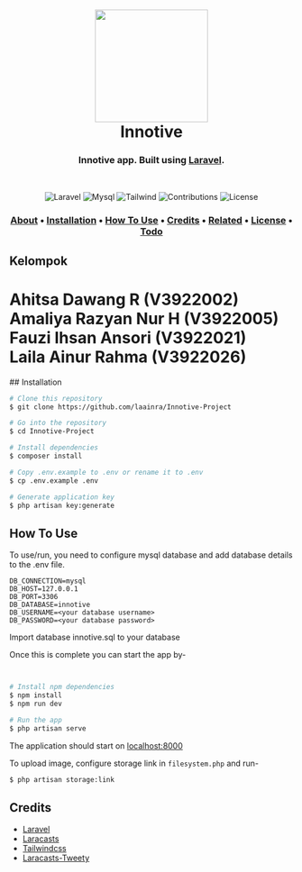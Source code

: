 <h1 align="center">
  <a href="https://laravel.com/"><img src="https://raw.githubusercontent.com/laravel/art/master/logo-lockup/5%20SVG/2%20CMYK/1%20Full%20Color/laravel-logolockup-cmyk-red.svg" width="200"></a>
  <br>
  Innotive
  <br>
</h1>

<h3 align="center">Innotive app. Built using <a href="https://laravel.com" target="_blank">Laravel</a>.</h3><br/>

<p align="center">
<img src="https://img.shields.io/badge/laravel-v8.0+-red.svg" alt="Laravel">
<img src="https://img.shields.io/badge/mysql-v8.0.23-blue.svg" alt="Mysql">
<img src="https://img.shields.io/badge/tailwindcss-v2.0.3-lightblue.svg" alt="Tailwind">
<img src="https://img.shields.io/badge/contributions-welcome-orange.svg" alt="Contributions">
<img src="https://img.shields.io/badge/license-MIT-green.svg" alt="License"></a>
</p>

<h3>
<p align="center">
  <a href="#about">About</a> •
  <a href="#Installation">Installation</a> •
  <a href="#how-to-use">How To Use</a> •
  <a href="#credits">Credits</a> •
  <a href="#related">Related</a> •
  <a href="#license">License</a> •
  <a href="#todo">Todo</a>
</p>
</h3>

## Kelompok
<h1>Ahitsa Dawang R (V3922002) <br>
Amaliya Razyan Nur H (V3922005) <br>
Fauzi Ihsan Ansori (V3922021) <br>
Laila Ainur Rahma (V3922026)
</h1>
## Installation

```bash
# Clone this repository
$ git clone https://github.com/laainra/Innotive-Project

# Go into the repository
$ cd Innotive-Project

# Install dependencies
$ composer install

# Copy .env.example to .env or rename it to .env
$ cp .env.example .env

# Generate application key
$ php artisan key:generate

```

## How To Use

To use/run, you need to configure mysql database and add database details to the .env file.
```
DB_CONNECTION=mysql
DB_HOST=127.0.0.1
DB_PORT=3306
DB_DATABASE=innotive
DB_USERNAME=<your database username>
DB_PASSWORD=<your database password>
```
Import database
innotive.sql to your database

Once this is complete you can start the app by-
```bash


# Install npm dependencies
$ npm install
$ npm run dev

# Run the app
$ php artisan serve
```

The application should start on [localhost:8000](http://127.0.0.1:8000/)

To upload image, configure storage link in `filesystem.php` and run-
```bash
$ php artisan storage:link
```

## Credits

- [Laravel](http://laravel.com)
- [Laracasts](https://laracasts.com)
- [Tailwindcss](https://tailwindcss.com)
- [Laracasts-Tweety](https://github.com/laracasts/Tweety)

